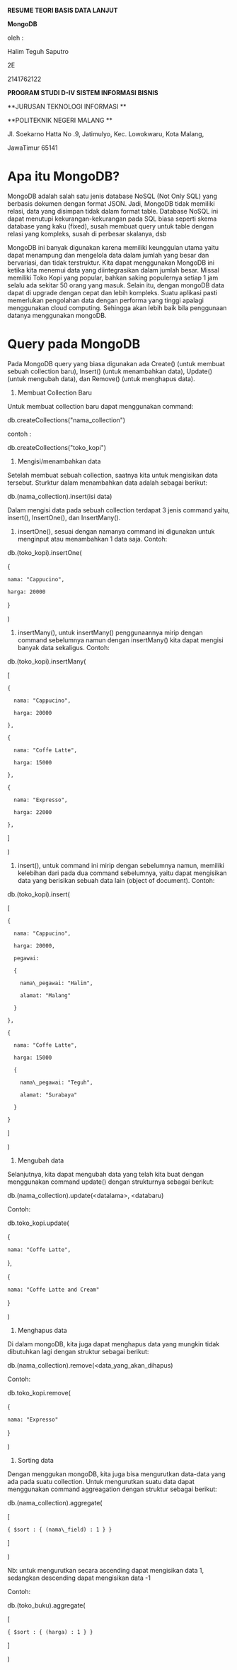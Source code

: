 **RESUME TEORI BASIS DATA LANJUT**

**MongoDB**

oleh :

Halim Teguh Saputro

2E

2141762122

**PROGRAM STUDI D-IV SISTEM INFORMASI BISNIS**

**JURUSAN TEKNOLOGI INFORMASI **

**POLITEKNIK NEGERI MALANG **

Jl. Soekarno Hatta No .9, Jatimulyo, Kec. Lowokwaru, Kota Malang,

JawaTimur 65141

# Apa itu MongoDB?

MongoDB adalah salah satu jenis database NoSQL (Not Only SQL) yang berbasis dokumen dengan format JSON. Jadi, MongoDB tidak memiliki relasi, data yang disimpan tidak dalam format table. Database NoSQL ini dapat menutupi kekurangan-kekurangan pada SQL biasa seperti skema database yang kaku (fixed), susah membuat query untuk table dengan relasi yang kompleks, susah di perbesar skalanya, dsb

MongoDB ini banyak digunakan karena memiliki keunggulan utama yaitu dapat menampung dan mengelola data dalam jumlah yang besar dan bervariasi, dan tidak terstruktur. Kita dapat menggunakan MongoDB ini ketika kita menemui data yang diintegrasikan dalam jumlah besar. Missal memiliki Toko Kopi yang popular, bahkan saking populernya setiap 1 jam selalu ada sekitar 50 orang yang masuk. Selain itu, dengan mongoDB data dapat di upgrade dengan cepat dan lebih kompleks. Suatu aplikasi pasti memerlukan pengolahan data dengan performa yang tinggi apalagi menggunakan cloud computing. Sehingga akan lebih baik bila penggunaan datanya menggunakan mongoDB.

# Query pada MongoDB

Pada MongoDB query yang biasa digunakan ada Create() (untuk membuat sebuah collection baru), Insert() (untuk menambahkan data), Update() (untuk mengubah data), dan Remove() (untuk menghapus data).

1. Membuat Collection Baru

Untuk membuat collection baru dapat menggunakan command:

db.createCollections("nama\_collection")

contoh :

db.createCollections("toko\_kopi")

1. Mengisi/menambahkan data

Setelah membuat sebuah collection, saatnya kita untuk mengisikan data tersebut. Sturktur dalam menambahkan data adalah sebagai berikut:

db.(nama\_collection).insert(isi data)

Dalam mengisi data pada sebuah collection terdapat 3 jenis command yaitu, insert(), InsertOne(), dan InsertMany().

1. insertOne(), sesuai dengan namanya command ini digunakan untuk menginput atau menambahkan 1 data saja. Contoh:

db.(toko\_kopi).insertOne(

  {

    nama: "Cappucino",

    harga: 20000

  }

)

1. insertMany(), untuk insertMany() penggunaannya mirip dengan command sebelumnya namun dengan insertMany() kita dapat mengisi banyak data sekaligus. Contoh:

db.(toko\_kopi).insertMany(

  [

    {

      nama: "Cappucino",

      harga: 20000

    },

    {

      nama: "Coffe Latte",

      harga: 15000

    },

    {

      nama: "Expresso",

      harga: 22000

    },

  ]

)

1. insert(), untuk command ini mirip dengan sebelumnya namun, memiliki kelebihan dari pada dua command sebelumnya, yaitu dapat mengisikan data yang berisikan sebuah data lain (object of document). Contoh:

db.(toko\_kopi).insert(

  [

    {

      nama: "Cappucino",

      harga: 20000,

      pegawai:

      {

        nama\_pegawai: "Halim",

        alamat: "Malang"

      }

    },

    {

      nama: "Coffe Latte",

      harga: 15000

      {

        nama\_pegawai: "Teguh",

        alamat: "Surabaya"

      }

    }

  ]

)

1. Mengubah data

Selanjutnya, kita dapat mengubah data yang telah kita buat dengan menggunakan command update() dengan strukturnya sebagai berikut:

db.(nama\_collection).update(\<datalama\>, \<databaru)

Contoh:

db.toko\_kopi.update(

  {

    nama: "Coffe Latte",

  },

  {

    nama: "Coffe Latte and Cream"

  }

)

1. Menghapus data

Di dalam mongoDB, kita juga dapat menghapus data yang mungkin tidak dibutuhkan lagi dengan struktur sebagai berikut:

db.(nama\_collection).remove(\<data\_yang\_akan\_dihapus)

Contoh:

db.toko\_kopi.remove(

  {

    nama: "Expresso"

  }

)

1. Sorting data

Dengan menggukan mongoDB, kita juga bisa mengurutkan data-data yang ada pada suatu collection. Untuk mengurutkan suatu data dapat menggunakan command aggreagation dengan struktur sebagai berikut:

db.(nama\_collection).aggregate(

  [

    { $sort : { (nama\_field) : 1 } }

  ]

)

Nb: untuk mengurutkan secara ascending dapat mengisikan data 1, sedangkan descending dapat mengisikan data -1

Contoh:

db.(toko\_buku).aggregate(

  [

    { $sort : { (harga) : 1 } }

  ]

)